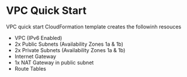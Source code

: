 # VPC Quick Start

VPC quick start CloudFormation template creates the followinh resouces

- VPC (IPv6 Enabled)
- 2x Public Subnets (Availability Zones 1a & 1b)
- 2x Private Subnets (Availability Zones 1a & 1b)
- Internet Gateway
- 1x NAT Gateway in public subnet
- Route Tables
